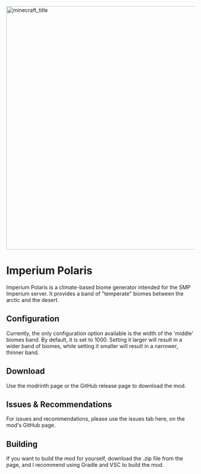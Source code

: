 <img width="1005" height="650" alt="minecraft_title" src="https://github.com/user-attachments/assets/6124aa3a-b98c-4e7a-b4d7-927bfe0c483c" />
<h1>Imperium Polaris</h1>
Imperium Polaris is a climate-based biome generator intended for the SMP Imperium server. It provides a band of "temperate" biomes between the arctic and the desert.

<h2>Configuration</h2>
Currently, the only configuration option available is the width of the 'middle' biomes band. By default, it is set to 1000. Setting it larger will result in a wider band of biomes, while setting it smaller will result in a narrower, thinner band.

<h2>Download</h2>
Use the modrinth page or the GitHub release page to download the mod.

<h2>Issues & Recommendations</h2>
For issues and recommendations, please use the issues tab here, on the mod's GitHub page.

<h2>Building</h2>
If you want to build the mod for yourself, download the .zip file from the page, and I recommend using Gradle and VSC to build the mod.
